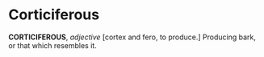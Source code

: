 # Corticiferous

**CORTICIFEROUS**, _adjective_ \[cortex and fero, to produce.\] Producing bark, or that which resembles it.